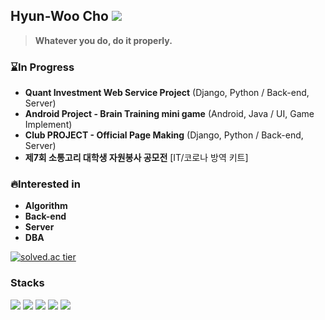 ## Hyun-Woo Cho  <a href="https://hyeo-noo.tistory.com/"><img src="https://img.shields.io/badge/-Tech%20blog-black?style=flat-square"/></a>
> <strong>Whatever you do, do it properly.</strong>
<!-- [![solved.ac tier](http://mazassumnida.wtf/api/mini/generate_badge?boj=hyun0404woo)](https://solved.ac/hyun0404woo) -->
### :hourglass:In Progress<br>
- <strong>Quant Investment Web Service Project</strong> (Django, Python / Back-end, Server)
- <strong> Android Project - Brain Training mini game</strong> (Android, Java / UI, Game Implement)
- <strong> Club PROJECT - Official Page Making</strong> (Django, Python / Back-end, Server)
- <strong>제7회 소통고리 대학생 자원봉사 공모전</strong>  [IT/코로나 방역 키트]
<!--- Visualizing Hospital Visitors-->

### :fire:Interested in<br>

- <strong>Algorithm</strong>
- <strong>Back-end</strong>
- <strong>Server</strong>
- <strong>DBA</strong>

[![solved.ac tier](http://mazassumnida.wtf/api/v2/generate_badge?boj=hyun0404woo)](https://solved.ac/hyun0404woo)
<!-- <br>![hyun0404woo's GitHub stats](https://github-readme-stats.vercel.app/api?username=hyun98&show_icons=true&theme=dark) -->
### Stacks
<img src="https://img.shields.io/badge/C++-00599C?style=flat-sqaure&logo=c++&logoColor=white"/> <img src="https://img.shields.io/badge/Python-3776AB?style=flat&logo=Python&logoColor=white"/> <img src="https://img.shields.io/badge/Django-092E20?style=flat&logo=Django&link=https://simpleicons.org/?q=django"/> <img src="https://img.shields.io/badge/C-A8B9CC?style=flat-sqaure&logo=C&logoColor=white"/> <img src="https://img.shields.io/badge/Git-F05032?style=flat-sqaure&logo=Git&logoColor=white"/>



<!-- <img src="https://img.shields.io/badge/Javascript-F05032?style=flat-square&logo=Javascript&logoColor=white"/> -->
